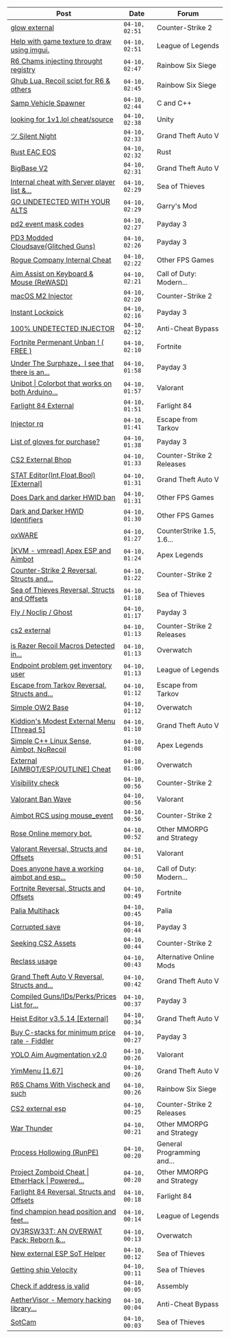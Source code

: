 |Post|Date|Forum|
|----|----|-----|
|[glow external](https://www.unknowncheats.me/forum/counter-strike-2-a/604503-glow-external.html)|`04-10, 02:51`|Counter-Strike 2|
|[Help with game texture to draw using imgui.](https://www.unknowncheats.me/forum/league-of-legends/604603-help-game-texture-draw-using-imgui.html)|`04-10, 02:51`|League of Legends|
|[R6 Chams injecting throught registry](https://www.unknowncheats.me/forum/rainbow-six-siege/594608-r6-chams-injecting-throught-registry.html)|`04-10, 02:47`|Rainbow Six Siege|
|[Ghub Lua, Recoil scipt for R6 & others](https://www.unknowncheats.me/forum/rainbow-six-siege/602483-ghub-lua-recoil-scipt-r6.html)|`04-10, 02:45`|Rainbow Six Siege|
|[Samp Vehicle Spawner](https://www.unknowncheats.me/forum/c-and-c-/603106-samp-vehicle-spawner.html)|`04-10, 02:44`|C and C++|
|[looking for 1v1.lol cheat/source](https://www.unknowncheats.me/forum/unity/604148-looking-1v1-lol-cheat-source.html)|`04-10, 02:38`|Unity|
|[ツ Silent Night](https://www.unknowncheats.me/forum/grand-theft-auto-v/604599-silent-night.html)|`04-10, 02:33`|Grand Theft Auto V|
|[Rust EAC EOS](https://www.unknowncheats.me/forum/rust/603236-rust-eac-eos.html)|`04-10, 02:32`|Rust|
|[BigBase V2](https://www.unknowncheats.me/forum/grand-theft-auto-v/327176-bigbase-v2.html)|`04-10, 02:31`|Grand Theft Auto V|
|[Internal cheat with Server player list &...](https://www.unknowncheats.me/forum/sea-of-thieves/601862-internal-cheat-server-player-list-scuttle-ship-cooldown-bypass.html)|`04-10, 02:29`|Sea of Thieves|
|[GO UNDETECTED WITH YOUR ALTS](https://www.unknowncheats.me/forum/garry-s-mod/604392-undetected-alts.html)|`04-10, 02:29`|Garry's Mod|
|[pd2 event mask codes](https://www.unknowncheats.me/forum/payday-3-a/604517-pd2-event-mask-codes.html)|`04-10, 02:27`|Payday 3|
|[PD3 Modded Cloudsave(Glitched Guns)](https://www.unknowncheats.me/forum/payday-3-a/603421-pd3-modded-cloudsave-glitched-guns.html)|`04-10, 02:26`|Payday 3|
|[Rogue Company Internal Cheat](https://www.unknowncheats.me/forum/other-fps-games/604154-rogue-company-internal-cheat.html)|`04-10, 02:22`|Other FPS Games|
|[Aim Assist on Keyboard & Mouse (ReWASD)](https://www.unknowncheats.me/forum/call-of-duty-modern-warfare-ii/600587-aim-assist-keyboard-mouse-rewasd.html)|`04-10, 02:21`|Call of Duty: Modern...|
|[macOS M2 Injector](https://www.unknowncheats.me/forum/counter-strike-2-a/604565-macos-m2-injector.html)|`04-10, 02:20`|Counter-Strike 2|
|[Instant Lockpick](https://www.unknowncheats.me/forum/payday-3-a/603935-instant-lockpick.html)|`04-10, 02:16`|Payday 3|
|[100% UNDETECTED INJECTOR](https://www.unknowncheats.me/forum/anti-cheat-bypass/508347-100-undetected-injector.html)|`04-10, 02:12`|Anti-Cheat Bypass|
|[Fortnite Permenant Unban ! ( FREE )](https://www.unknowncheats.me/forum/fortnite/598535-fortnite-permenant-unban-free.html)|`04-10, 02:10`|Fortnite|
|[Under The Surphaze，I see that there is an...](https://www.unknowncheats.me/forum/payday-3-a/604484-surphaze-effect-stealth.html)|`04-10, 01:58`|Payday 3|
|[Unibot \| Colorbot that works on both Arduino...](https://www.unknowncheats.me/forum/valorant/604387-unibot-colorbot-arduino-raspberry.html)|`04-10, 01:57`|Valorant|
|[Farlight 84 External](https://www.unknowncheats.me/forum/farlight-84-a/598853-farlight-84-external.html)|`04-10, 01:51`|Farlight 84|
|[Injector rq](https://www.unknowncheats.me/forum/escape-from-tarkov/603738-injector-rq.html)|`04-10, 01:41`|Escape from Tarkov|
|[List of gloves for purchase?](https://www.unknowncheats.me/forum/payday-3-a/604431-list-gloves-purchase.html)|`04-10, 01:38`|Payday 3|
|[CS2 External Bhop](https://www.unknowncheats.me/forum/counter-strike-2-releases/604580-cs2-external-bhop.html)|`04-10, 01:33`|Counter-Strike 2 Releases|
|[STAT Editor(Int,Float,Bool)\[External\]](https://www.unknowncheats.me/forum/grand-theft-auto-v/476043-stat-editor-int-float-bool-external.html)|`04-10, 01:31`|Grand Theft Auto V|
|[Does Dark and darker HWID ban](https://www.unknowncheats.me/forum/other-fps-games/599454-dark-darker-hwid-ban.html)|`04-10, 01:31`|Other FPS Games|
|[Dark and Darker HWID Identifiers](https://www.unknowncheats.me/forum/other-fps-games/602349-dark-darker-hwid-identifiers.html)|`04-10, 01:30`|Other FPS Games|
|[oxWARE](https://www.unknowncheats.me/forum/counterstrike-1-5-1-6-and-mods/580057-oxware.html)|`04-10, 01:27`|CounterStrike 1.5, 1.6...|
|[\[KVM - vmread\] Apex ESP and Aimbot](https://www.unknowncheats.me/forum/apex-legends/406426-kvm-vmread-apex-esp-aimbot.html)|`04-10, 01:24`|Apex Legends|
|[Counter-Strike 2 Reversal, Structs and...](https://www.unknowncheats.me/forum/counter-strike-2-a/576077-counter-strike-2-reversal-structs-offsets.html)|`04-10, 01:22`|Counter-Strike 2|
|[Sea of Thieves Reversal, Structs and Offsets](https://www.unknowncheats.me/forum/sea-of-thieves/278391-sea-thieves-reversal-structs-offsets.html)|`04-10, 01:18`|Sea of Thieves|
|[Fly / Noclip / Ghost](https://www.unknowncheats.me/forum/payday-3-a/603453-fly-noclip-ghost.html)|`04-10, 01:17`|Payday 3|
|[cs2 external](https://www.unknowncheats.me/forum/counter-strike-2-releases/604166-cs2-external.html)|`04-10, 01:13`|Counter-Strike 2 Releases|
|[is Razer Recoil Macros Detected in...](https://www.unknowncheats.me/forum/overwatch/603722-razer-recoil-macros-detected-overwatch-vm.html)|`04-10, 01:13`|Overwatch|
|[Endpoint problem get inventory user](https://www.unknowncheats.me/forum/league-of-legends/604391-endpoint-inventory-user.html)|`04-10, 01:13`|League of Legends|
|[Escape from Tarkov Reversal, Structs and...](https://www.unknowncheats.me/forum/escape-from-tarkov/226519-escape-tarkov-reversal-structs-offsets.html)|`04-10, 01:12`|Escape from Tarkov|
|[Simple OW2 Base](https://www.unknowncheats.me/forum/overwatch/603651-simple-ow2-base.html)|`04-10, 01:12`|Overwatch|
|[Kiddion's Modest External Menu \[Thread 5\]](https://www.unknowncheats.me/forum/grand-theft-auto-v/576854-kiddions-modest-external-menu-thread-5-a.html)|`04-10, 01:10`|Grand Theft Auto V|
|[Simple C++ Linux Sense, Aimbot, NoRecoil](https://www.unknowncheats.me/forum/apex-legends/515784-simple-linux-sense-aimbot-norecoil.html)|`04-10, 01:08`|Apex Legends|
|[External \[AIMBOT/ESP/OUTLINE\] Cheat](https://www.unknowncheats.me/forum/overwatch/603320-external-aimbot-esp-outline-cheat.html)|`04-10, 01:06`|Overwatch|
|[Visibility check](https://www.unknowncheats.me/forum/counter-strike-2-a/604579-visibility-check.html)|`04-10, 00:56`|Counter-Strike 2|
|[Valorant Ban Wave](https://www.unknowncheats.me/forum/valorant/604277-valorant-ban-wave.html)|`04-10, 00:56`|Valorant|
|[Aimbot RCS using mouse_event](https://www.unknowncheats.me/forum/counter-strike-2-a/604483-aimbot-rcs-using-mouse_event.html)|`04-10, 00:56`|Counter-Strike 2|
|[Rose Online memory bot.](https://www.unknowncheats.me/forum/other-mmorpg-and-strategy/595390-rose-online-memory-bot.html)|`04-10, 00:52`|Other MMORPG and Strategy|
|[Valorant Reversal, Structs and Offsets](https://www.unknowncheats.me/forum/valorant/385792-valorant-reversal-structs-offsets.html)|`04-10, 00:51`|Valorant|
|[Does anyone have a working aimbot and esp...](https://www.unknowncheats.me/forum/call-of-duty-modern-warfare-ii/604516-aimbot-esp-call-duty-warzone.html)|`04-10, 00:50`|Call of Duty: Modern...|
|[Fortnite Reversal, Structs and Offsets](https://www.unknowncheats.me/forum/fortnite/235061-fortnite-reversal-structs-offsets.html)|`04-10, 00:49`|Fortnite|
|[Palia Multihack](https://www.unknowncheats.me/forum/palia/596326-palia-multihack.html)|`04-10, 00:45`|Palia|
|[Corrupted save](https://www.unknowncheats.me/forum/payday-3-a/604540-corrupted-save.html)|`04-10, 00:44`|Payday 3|
|[Seeking CS2 Assets](https://www.unknowncheats.me/forum/counter-strike-2-a/604547-seeking-cs2-assets.html)|`04-10, 00:44`|Counter-Strike 2|
|[Reclass usage](https://www.unknowncheats.me/forum/alternative-online-mods/604575-reclass-usage.html)|`04-10, 00:43`|Alternative Online Mods|
|[Grand Theft Auto V Reversal, Structs and...](https://www.unknowncheats.me/forum/grand-theft-auto-v/144028-grand-theft-auto-reversal-structs-offsets.html)|`04-10, 00:42`|Grand Theft Auto V|
|[Compiled Guns/IDs/Perks/Prices List for...](https://www.unknowncheats.me/forum/payday-3-a/603130-compiled-guns-ids-perks-prices-list-fiddlers.html)|`04-10, 00:37`|Payday 3|
|[Heist Editor v3.5.14 \[External\]](https://www.unknowncheats.me/forum/grand-theft-auto-v/451205-heist-editor-v3-5-14-external.html)|`04-10, 00:34`|Grand Theft Auto V|
|[Buy C-stacks for minimum price rate - Fiddler](https://www.unknowncheats.me/forum/payday-3-a/604501-buy-stacks-minimum-price-rate-fiddler.html)|`04-10, 00:27`|Payday 3|
|[YOLO Aim Augmentation v2.0](https://www.unknowncheats.me/forum/valorant/469268-yolo-aim-augmentation-v2-0-a.html)|`04-10, 00:26`|Valorant|
|[YimMenu \[1.67\]](https://www.unknowncheats.me/forum/grand-theft-auto-v/476972-yimmenu-1-67-a.html)|`04-10, 00:26`|Grand Theft Auto V|
|[R6S Chams With Vischeck and such](https://www.unknowncheats.me/forum/rainbow-six-siege/604182-r6s-chams-vischeck.html)|`04-10, 00:26`|Rainbow Six Siege|
|[CS2 external esp](https://www.unknowncheats.me/forum/counter-strike-2-releases/600259-cs2-external-esp.html)|`04-10, 00:25`|Counter-Strike 2 Releases|
|[War Thunder](https://www.unknowncheats.me/forum/other-mmorpg-and-strategy/85949-war-thunder.html)|`04-10, 00:21`|Other MMORPG and Strategy|
|[Process Hollowing (RunPE)](https://www.unknowncheats.me/forum/general-programming-and-reversing/604396-process-hollowing-runpe.html)|`04-10, 00:20`|General Programming and...|
|[Project Zomboid Cheat \| EtherHack \| Powered...](https://www.unknowncheats.me/forum/other-mmorpg-and-strategy/590798-project-zomboid-cheat-etherhack-powered-java-41-78-16-a.html)|`04-10, 00:20`|Other MMORPG and Strategy|
|[Farlight 84 Reversal, Structs and Offsets](https://www.unknowncheats.me/forum/farlight-84-a/580566-farlight-84-reversal-structs-offsets.html)|`04-10, 00:18`|Farlight 84|
|[find champion head position and feet...](https://www.unknowncheats.me/forum/league-of-legends/604331-champion-head-position-feet-position.html)|`04-10, 00:14`|League of Legends|
|[OV3RSW33T: AN OVERWAT Pack: Reborn &...](https://www.unknowncheats.me/forum/overwatch/603412-ov3rsw33t-overwat-pack-reborn-recoded.html)|`04-10, 00:13`|Overwatch|
|[New external ESP SoT Helper](https://www.unknowncheats.me/forum/sea-of-thieves/581265-external-esp-sot-helper.html)|`04-10, 00:12`|Sea of Thieves|
|[Getting ship Velocity](https://www.unknowncheats.me/forum/sea-of-thieves/603721-getting-ship-velocity.html)|`04-10, 00:11`|Sea of Thieves|
|[Check if address is valid](https://www.unknowncheats.me/forum/assembly/589812-check-address-valid.html)|`04-10, 00:05`|Assembly|
|[AetherVisor - Memory hacking library...](https://www.unknowncheats.me/forum/anti-cheat-bypass/575197-aethervisor-memory-hacking-library-powered-amd-svm.html)|`04-10, 00:04`|Anti-Cheat Bypass|
|[SotCam](https://www.unknowncheats.me/forum/sea-of-thieves/580178-sotcam.html)|`04-10, 00:03`|Sea of Thieves|
